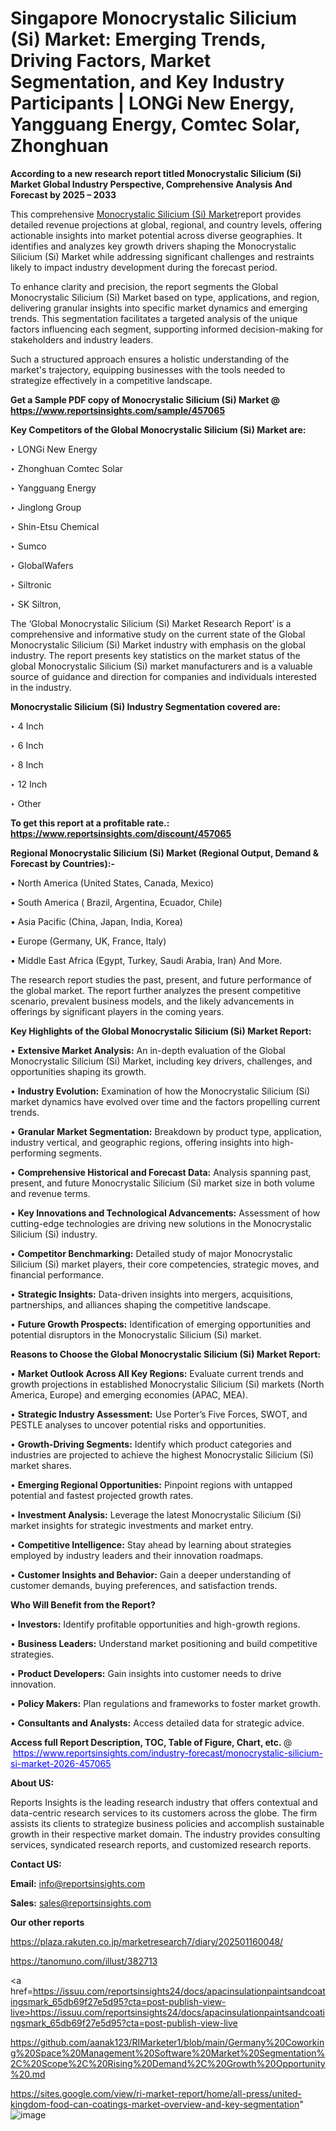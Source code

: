 # Singapore Monocrystalic Silicium (Si) Market: Emerging Trends, Driving Factors, Market Segmentation, and Key Industry Participants | LONGi New Energy, Yangguang Energy, Comtec Solar, Zhonghuan

<strong>According to a new research report titled Monocrystalic Silicium (Si) Market Global Industry Perspective, Comprehensive Analysis And Forecast by 2025 – 2033</strong>

This comprehensive <a href=https://www.reportsinsights.com/sample/457065>Monocrystalic Silicium (Si) Market</a>report provides detailed revenue projections at global, regional, and country levels, offering actionable insights into market potential across diverse geographies. It identifies and analyzes key growth drivers shaping the Monocrystalic Silicium (Si) Market while addressing significant challenges and restraints likely to impact industry development during the forecast period.

To enhance clarity and precision, the report segments the Global Monocrystalic Silicium (Si) Market based on type, applications, and region, delivering granular insights into specific market dynamics and emerging trends. This segmentation facilitates a targeted analysis of the unique factors influencing each segment, supporting informed decision-making for stakeholders and industry leaders.

Such a structured approach ensures a holistic understanding of the market's trajectory, equipping businesses with the tools needed to strategize effectively in a competitive landscape.

<strong>Get a Sample PDF copy of Monocrystalic Silicium (Si) Market </strong><strong>@<a href=https://www.reportsinsights.com/sample/457065 style=color:#0000ff;> https://www.reportsinsights.com/sample/457065</a></strong></font>

<strong>Key Competitors of the Global Monocrystalic Silicium (Si) Market are:</strong>

‣ LONGi New Energy

‣ Zhonghuan Comtec Solar

‣ Yangguang Energy

‣ Jinglong Group

‣ Shin-Etsu Chemical

‣ Sumco

‣ GlobalWafers

‣ Siltronic

‣ SK Siltron,

The ‘Global Monocrystalic Silicium (Si) Market Research Report’ is a comprehensive and informative study on the current state of the Global Monocrystalic Silicium (Si) Market industry with emphasis on the global industry. The report presents key statistics on the market status of the global Monocrystalic Silicium (Si) market manufacturers and is a valuable source of guidance and direction for companies and individuals interested in the industry.

<strong>Monocrystalic Silicium (Si) Industry Segmentation covered are:</strong>

‣ 4 Inch

‣ 6 Inch

‣ 8 Inch

‣ 12 Inch

‣ Other

<strong>To get this report at a profitable rate.: <a href=https://www.reportsinsights.com/discount/457065 style=color:#0000ff;>https://www.reportsinsights.com/discount/457065</a></strong></font>

<strong>Regional Monocrystalic Silicium (Si) Market (Regional Output, Demand &amp; Forecast by Countries):-</strong>

• North America (United States, Canada, Mexico)

• South America ( Brazil, Argentina, Ecuador, Chile)

• Asia Pacific (China, Japan, India, Korea)

• Europe (Germany, UK, France, Italy)

• Middle East Africa (Egypt, Turkey, Saudi Arabia, Iran) And More.

The research report studies the past, present, and future performance of the global market. The report further analyzes the present competitive scenario, prevalent business models, and the likely advancements in offerings by significant players in the coming years.

<strong>Key Highlights of the Global Monocrystalic Silicium (Si) Market Report:</strong>

• <strong>Extensive Market Analysis:</strong> An in-depth evaluation of the Global Monocrystalic Silicium (Si) Market, including key drivers, challenges, and opportunities shaping its growth.

• <strong>Industry Evolution:</strong> Examination of how the Monocrystalic Silicium (Si) market dynamics have evolved over time and the factors propelling current trends.

• <strong>Granular Market Segmentation:</strong> Breakdown by product type, application, industry vertical, and geographic regions, offering insights into high-performing segments.

• <strong>Comprehensive Historical and Forecast Data:</strong> Analysis spanning past, present, and future Monocrystalic Silicium (Si) market size in both volume and revenue terms.

• <strong>Key Innovations and Technological Advancements:</strong> Assessment of how cutting-edge technologies are driving new solutions in the Monocrystalic Silicium (Si) industry.

• <strong>Competitor Benchmarking:</strong> Detailed study of major Monocrystalic Silicium (Si) market players, their core competencies, strategic moves, and financial performance.

• <strong>Strategic Insights:</strong> Data-driven insights into mergers, acquisitions, partnerships, and alliances shaping the competitive landscape.

• <strong>Future Growth Prospects:</strong> Identification of emerging opportunities and potential disruptors in the Monocrystalic Silicium (Si) market.

<strong>Reasons to Choose the Global Monocrystalic Silicium (Si) Market Report:</strong>

• <strong>Market Outlook Across All Key Regions:</strong> Evaluate current trends and growth projections in established Monocrystalic Silicium (Si) markets (North America, Europe) and emerging economies (APAC, MEA).

• <strong>Strategic Industry Assessment:</strong> Use Porter’s Five Forces, SWOT, and PESTLE analyses to uncover potential risks and opportunities.

• <strong>Growth-Driving Segments:</strong> Identify which product categories and industries are projected to achieve the highest Monocrystalic Silicium (Si) market shares.

• <strong>Emerging Regional Opportunities:</strong> Pinpoint regions with untapped potential and fastest projected growth rates.

• <strong>Investment Analysis:</strong> Leverage the latest Monocrystalic Silicium (Si) market insights for strategic investments and market entry.

• <strong>Competitive Intelligence:</strong> Stay ahead by learning about strategies employed by industry leaders and their innovation roadmaps.

• <strong>Customer Insights and Behavior:</strong> Gain a deeper understanding of customer demands, buying preferences, and satisfaction trends.

<strong>Who Will Benefit from the Report?</strong>

• <strong>Investors:</strong> Identify profitable opportunities and high-growth regions.

• <strong>Business Leaders:</strong> Understand market positioning and build competitive strategies.

• <strong>Product Developers:</strong> Gain insights into customer needs to drive innovation.

• <strong>Policy Makers:</strong> Plan regulations and frameworks to foster market growth.

• <strong>Consultants and Analysts:</strong> Access detailed data for strategic advice.
</ul>
<strong>Access full Report Description, TOC, Table of Figure, Chart, etc. </strong>@  <a href=https://www.reportsinsights.com/industry-forecast/monocrystalic-silicium-si-market-2026-457065 style=color:#0000ff;>https://www.reportsinsights.com/industry-forecast/monocrystalic-silicium-si-market-2026-457065</a></font>

<strong><strong>About US</strong>:</strong>

Reports Insights is the leading research industry that offers contextual and data-centric research services to its customers across the globe. The firm assists its clients to strategize business policies and accomplish sustainable growth in their respective market domain. The industry provides consulting services, syndicated research reports, and customized research reports.

<strong>Contact US:</strong>

<p class=""""><b>Email:</b> <a href=mailto:info@reportsinsights.com>info@reportsinsights.com</a></p>
<p class=""""><b>Sales:</b> <a href=mailto:sales@reportsinsights.com>sales@reportsinsights.com</a></p>

<strong>Our other reports</strong>

<a href=https://plaza.rakuten.co.jp/marketresearch7/diary/202501160048/>https://plaza.rakuten.co.jp/marketresearch7/diary/202501160048/</a>

<a href=https://tanomuno.com/illust/382713>https://tanomuno.com/illust/382713</a>

<a href=https://issuu.com/reportsinsights24/docs/apacinsulationpaintsandcoatingsmark_65db69f27e5d95?cta=post-publish-view-live>https://issuu.com/reportsinsights24/docs/apacinsulationpaintsandcoatingsmark_65db69f27e5d95?cta=post-publish-view-live</a>

<a href=https://github.com/aanak123/RIMarketer1/blob/main/Germany%20Coworking%20Space%20Management%20Software%20Market%20Segmentation%2C%20Scope%2C%20Rising%20Demand%2C%20Growth%20Opportunity%20.md>https://github.com/aanak123/RIMarketer1/blob/main/Germany%20Coworking%20Space%20Management%20Software%20Market%20Segmentation%2C%20Scope%2C%20Rising%20Demand%2C%20Growth%20Opportunity%20.md</a>

<a href=https://sites.google.com/view/ri-market-report/home/all-press/united-kingdom-food-can-coatings-market-overview-and-key-segmentation>https://sites.google.com/view/ri-market-report/home/all-press/united-kingdom-food-can-coatings-market-overview-and-key-segmentation</a>"
![image](https://github.com/user-attachments/assets/59ab9221-9818-4433-8870-bb1af89e51f8)
